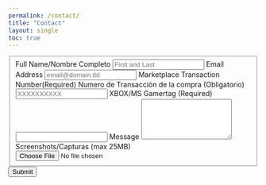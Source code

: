 ```yaml
---
permalink: /contact/
title: "Contact"
layout: single
toc: true
---
```


<form id="fs-frm" name="simple-contact-form" accept-charset="utf-8" action="https://formspree.io/f/moqoqpve" method="post" enctype="multipart/form-data">
  <fieldset id="fs-frm-inputs">
    <label for="full-name">Full Name/Nombre Completo</label>
    <input type="text" name="name" id="full-name" placeholder="First and Last" required="">
    <label for="email-address">Email Address</label>
    <input type="email" name="_replyto" id="email-address" placeholder="email@domain.tld" required="">
    <label for="transaction-id">Marketplace Transaction Number(Required)</label>
    <label for="transaction-id">Numero de Transacción de la compra (Obligatorio)</label>
    <input type="number" name="tid" id="tid" placeholder="XXXXXXXXXX" required="">
    <label for="Gamertag">XBOX/MS Gamertag (Required)</label>
    <input type="text" name="gamertag" id="gamertag" placeholder="" required="">
    <label for="message">Message</label>
    <textarea rows="5" name="message" id="message" placeholder="" required=""></textarea>
    <input type="hidden" name="_subject" id="email-subject" value="Contact Form Submission">
    <label for="transaction-id">Screenshots/Capturas (max 25MB)</label>
    <input type="file" name="attachment" accept="image/png, image/jpeg">
  </fieldset>
  <input type="submit" value="Submit">
</form>


<script data-name="BMC-Widget" src="https://cdnjs.buymeacoffee.com/1.0.0/widget.prod.min.js" data-id="vpilot" data-description="Apoyame comprandome un Café!" data-message="Gracias por descargar. Ahora puedes invitarme a un Café!" data-color="#79D6B5" data-position="Right" data-x_margin="18" data-y_margin="18"></script>
